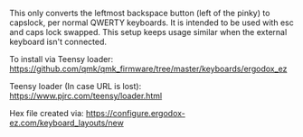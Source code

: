 This only converts the leftmost backspace button (left of the pinky) to capslock, per normal QWERTY keyboards. It is intended to be used with esc and caps lock swapped. This setup keeps usage similar when the external keyboard isn't connected.

To install via Teensy loader:
https://github.com/qmk/qmk_firmware/tree/master/keyboards/ergodox_ez

Teensy loader (In case URL is lost):
https://www.pjrc.com/teensy/loader.html

Hex file created via:
https://configure.ergodox-ez.com/keyboard_layouts/new
